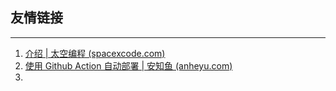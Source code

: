 ## 友情链接

---

1. [介绍 | 太空编程 (spacexcode.com)](https://spacexcode.com/docs/snippet/intro)
2. [使用 Github Action 自动部署 | 安知鱼 (anheyu.com)](https://blog.anheyu.com/posts/asdx.html)
3. 